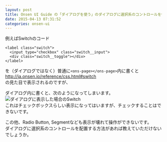 ```yaml
---
layout: post
title: Onsen UI Guide の「ダイアログを使う」のダイアログに選択系のコントロールを使用するには
date: 2015-04-13 07:31:52
categories: onsen-ui
---
```

<!-- {% raw %} -->
<p>例えばSwitchのコード</p>

<pre><code>&lt;label class="switch"&gt;
  &lt;input type="checkbox" class="switch__input"&gt;
  &lt;div class="switch__toggle"&gt;&lt;/div&gt;
&lt;/label&gt;
</code></pre>

<p>を（ダイアログではなく）普通に<code>&lt;ons-page&gt;&lt;/ons-page&gt;</code>内に書くと<br>
<a href="http://ja.onsen.io/reference/css.html#switch" rel="nofollow noreferrer">http://ja.onsen.io/reference/css.html#switch</a><br>
の見た目で表示されるのですが、</p>

<p>ダイアログ内に書くと、次のようになってしまいます。<br>
<img src="https://i.stack.imgur.com/9nlbi.png" alt="ダイアログに表示した場合のSwitch"><br>
これはチェックボックスらしい表示になってはいますが、チェックすることはできないです。</p>

<p>この他、Radio Button, Segmentなども表示が壊れて操作ができないです。<br>
ダイアログに選択系のコントロールを配置する方法があれば教えていただけないでしょうか。</p>
<!-- {% endraw %} -->
